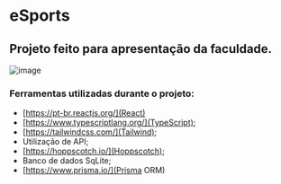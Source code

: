 # eSports

## Projeto feito para apresentação da faculdade.

![image](https://user-images.githubusercontent.com/68126218/197892913-f2c174aa-9995-4e05-bea6-473cec5c84ee.png)

### Ferramentas utilizadas durante o projeto:

* [https://pt-br.reactjs.org/](React)
* [https://www.typescriptlang.org/](TypeScript);
* [https://tailwindcss.com/](Tailwind);
* Utilização de API;
* [https://hoppscotch.io/](Hoppscotch);
* Banco de dados SqLite;
* [https://www.prisma.io/](Prisma ORM)
